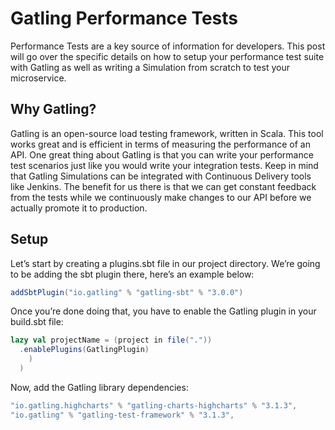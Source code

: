 # Gatling Performance Tests

Performance Tests are a key source of information for developers. This post will go over the specific details on how to setup your performance test suite with Gatling as well as writing a Simulation from scratch to test your microservice.

## Why Gatling?
Gatling is an open-source load testing framework, written in Scala. This tool works great and is efficient in terms of measuring the performance of an API. One great thing about Gatling is that you can write your performance test scenarios just like you would write your integration tests. Keep in mind that Gatling Simulations can be integrated with Continuous Delivery tools like Jenkins. The benefit for us there is that we can get constant feedback from the tests while we continuously make changes to our API before we actually promote it to production.

## Setup
Let’s start by creating a plugins.sbt file in our project directory. We’re going to be adding the sbt plugin there, here’s an example below:
```scala
addSbtPlugin("io.gatling" % "gatling-sbt" % "3.0.0")
```
Once you’re done doing that, you have to enable the Gatling plugin in your build.sbt file:
```scala
lazy val projectName = (project in file("."))
  .enablePlugins(GatlingPlugin)
    )
  )
```
Now, add the Gatling library dependencies:
```scala
"io.gatling.highcharts" % "gatling-charts-highcharts" % "3.1.3",
"io.gatling" % "gatling-test-framework" % "3.1.3",
```
